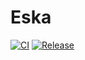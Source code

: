 # Eska

[![CI](https://github.com/altescy/eska/actions/workflows/ci.yml/badge.svg)](https://github.com/altescy/eska/actions/workflows/ci.yml)
[![Release](https://github.com/altescy/eska/actions/workflows/release.yml/badge.svg)](https://github.com/altescy/eska/actions/workflows/release.yml)
